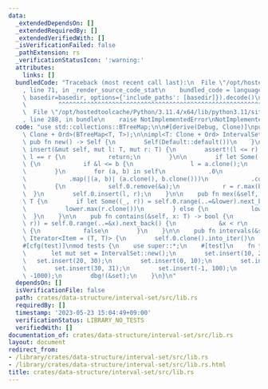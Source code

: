 ```yaml
---
data:
  _extendedDependsOn: []
  _extendedRequiredBy: []
  _extendedVerifiedWith: []
  _isVerificationFailed: false
  _pathExtension: rs
  _verificationStatusIcon: ':warning:'
  attributes:
    links: []
  bundledCode: "Traceback (most recent call last):\n  File \"/opt/hostedtoolcache/Python/3.11.4/x64/lib/python3.11/site-packages/onlinejudge_verify/documentation/build.py\"\
    , line 71, in _render_source_code_stat\n    bundled_code = language.bundle(stat.path,\
    \ basedir=basedir, options={'include_paths': [basedir]}).decode()\n          \
    \         ^^^^^^^^^^^^^^^^^^^^^^^^^^^^^^^^^^^^^^^^^^^^^^^^^^^^^^^^^^^^^^^^^^^^^^^^^^^^^^^^^\n\
    \  File \"/opt/hostedtoolcache/Python/3.11.4/x64/lib/python3.11/site-packages/onlinejudge_verify/languages/rust.py\"\
    , line 288, in bundle\n    raise NotImplementedError\nNotImplementedError\n"
  code: "use std::collections::BTreeMap;\n\n#[derive(Debug, Clone)]\npub struct IntervalSet<T:\
    \ Clone + Ord>(BTreeMap<T, T>);\n\nimpl<T: Clone + Ord> IntervalSet<T> {\n   \
    \ pub fn new() -> Self {\n        Self(Default::default())\n    }\n\n    pub fn\
    \ insert(&mut self, mut l: T, mut r: T) {\n        assert!(l <= r);\n        if\
    \ l == r {\n            return;\n        }\n\n        if let Some((a, b)) = self.0.range(..=&l).next_back()\
    \ {\n            if &l <= b {\n                l = a.clone();\n            }\n\
    \        }\n        for (a, b) in self\n            .0\n            .range(&l..=&r)\n\
    \            .map(|(a, b)| (a.clone(), b.clone()))\n            .collect::<Vec<_>>()\n\
    \        {\n            self.0.remove(&a);\n            r = r.max(b);\n      \
    \  }\n        self.0.insert(l, r);\n    }\n\n    pub fn mex(&self, lower: T) ->\
    \ T {\n        if let Some((_, r)) = self.0.range(..=&lower).next_back() {\n \
    \           lower.max(r.clone())\n        } else {\n            lower\n      \
    \  }\n    }\n\n    pub fn contains(&self, x: T) -> bool {\n        if let Some((_,\
    \ r)) = self.0.range(..=&x).next_back() {\n            &x < r\n        } else\
    \ {\n            false\n        }\n    }\n\n    pub fn intervals(&self) -> impl\
    \ Iterator<Item = (T, T)> {\n        self.0.clone().into_iter()\n    }\n}\n\n\
    #[cfg(test)]\nmod tests {\n    use super::*;\n    #[test]\n    fn test() {\n \
    \       let mut set = IntervalSet::new();\n        set.insert(10, 20);\n     \
    \   set.insert(20, 30);\n        set.insert(0, 10);\n        set.insert(31, 40);\n\
    \        set.insert(30, 31);\n        set.insert(-1, 100);\n        set.insert(-1000,\
    \ -1000);\n        dbg!(&set);\n    }\n}\n"
  dependsOn: []
  isVerificationFile: false
  path: crates/data-structure/interval-set/src/lib.rs
  requiredBy: []
  timestamp: '2023-05-23 15:04:49+09:00'
  verificationStatus: LIBRARY_NO_TESTS
  verifiedWith: []
documentation_of: crates/data-structure/interval-set/src/lib.rs
layout: document
redirect_from:
- /library/crates/data-structure/interval-set/src/lib.rs
- /library/crates/data-structure/interval-set/src/lib.rs.html
title: crates/data-structure/interval-set/src/lib.rs
---
```

